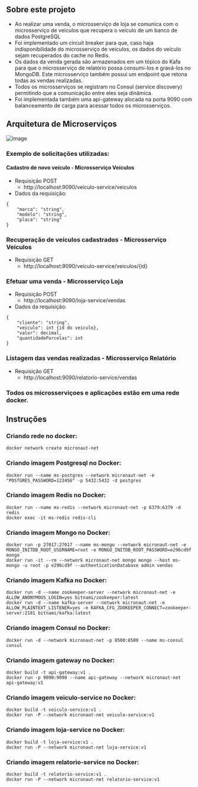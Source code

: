 ## Sobre este projeto

* Ao realizar uma venda, o microsserviço de loja se comunica com o microsserviço de veículos que recupera o veículo de um banco de dados PostgreSQL
* Foi implementado um circuit breaker para que, caso haja indisponibilidade do microsserviço de veículos, os dados do veículo sejam recuperados do cache no Redis.
* Os dados da venda gerada são armazenados em um tópico do Kafa para que o microsserviço de relatório possa consumi-los e gravá-los no MongoDB. Este microsserviço também possui um endpoint que retona todas as vendas realizadas.
* Todos os microsserviços se registram no Consul (service discovery) permitindo que a comunicação entre eles seja dinâmica.
* Foi implementada também uma api-gateway alocada na porta 9090 com balanceamento de carga para acessar todos os microsserviços.

## Arquitetura de Microserviços

![image](https://user-images.githubusercontent.com/59898958/138009488-ee7427b5-b824-41c2-adf4-084954ded4de.png)

### Exemplo de solicitações utilizadas:

#### Cadastro de novo veículo - Microsserviço Veículos
* Requisição POST
	- http://localhost:9090/veiculo-service/veiculos
* Dados da requisição:
```
{
	"marca": "string",
	"modelo": "string",
	"placa": "string"
}
```

### Recuperação de veículos cadastrados - Microsserviço Veículos
* Requisição GET
	- http://localhost:9090/veiculo-service/veiculos/{id}

### Efetuar uma venda - Microsserviço Loja
* Requisição POST
	- http://localhost:9090/loja-service/vendas
* Dados da requisição:
```
{
	"cliente": "string",
	"veiculo": int {id do veiculo},
	"valor": decimal,
	"quantidadeParcelas": int
}
```

### Listagem das vendas realizadas - Microsserviço Relatório
* Requisição GET
	- http://localhost:9090/relatorio-service/vendas

### Todos os microsserviçoes e aplicações estão em uma rede docker.

## Instruções

### Criando rede no docker:

```
docker network create micronaut-net
```

### Criando imagem Postgresql no Docker:

```
docker run --name ms-postgres --network micronaut-net -e "POSTGRES_PASSWORD=123456" -p 5432:5432 -d postgres
```

### Criando imagem Redis no Docker:

```
docker run --name ms-redis --network micronaut-net -p 6379:6379 -d redis
docker exec -it ms-redis redis-cli
```

### Criando imagem Mongo no Docker:

```
docker run -p 27017:27017 --name ms-mongo --network micronaut-net -e MONGO_INITDB_ROOT_USERNAME=root -e MONGO_INITDB_ROOT_PASSWORD=e296cd9f mongo
docker run -it --rm --network micronaut-net mongo mongo --host ms-mongo -u root -p e296cd9f --authenticationDatabase admin vendas
```

### Criando imagem Kafka no Docker:

```
docker run -d --name zookeeper-server --network micronaut-net -e ALLOW_ANONYMOUS_LOGIN=yes bitnami/zookeeper:latest
docker run -d --name kafka-server --network micronaut-net -e ALLOW_PLAINTEXT_LISTENER=yes -e KAFKA_CFG_ZOOKEEPER_CONNECT=zookeeper-server:2181 bitnami/kafka:latest
```

### Criando imagem Consul no Docker:

```
docker run -d --network micronaut-net -p 8500:8500 --name ms-consul consul
```

### Criando imagem gateway no Docker:

```
docker build -t api-gateway:v1 .
docker run -p 9090:9090 --name api-gateway --network micronaut-net api-gateway:v1
```

### Criando imagem veiculo-service no Docker:

```
docker build -t veiculo-service:v1 .
docker run -P --network micronaut-net veiculo-service:v1
```

### Criando imagem loja-service no Docker:

```
docker build -t loja-service:v1 .
docker run -P --network micronaut-net loja-service:v1
```

### Criando imagem relatorio-service no Docker:

```
docker build -t relatorio-service:v1 .
docker run -P --network micronaut-net relatorio-service:v1
```

